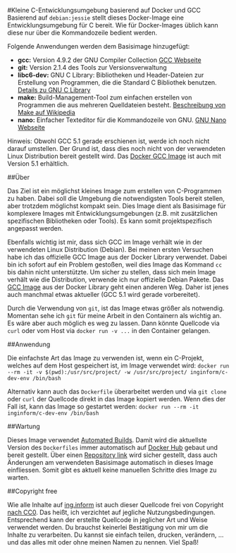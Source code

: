 #Kleine C-Entwicklungsumgebung basierend auf Docker und GCC
Basierend auf `debian:jessie` stellt dieses Docker-Image eine Entwicklungsumgebung für C bereit. Wie für Docker-Images üblich kann diese nur über die Kommandozeile bedient werden.

Folgende Anwendungen werden dem Basisimage hinzugefügt:

* **gcc:** Version 4.9.2 der GNU Compiler Collection [GCC Webseite](https://gcc.gnu.org)
* **git:** Version 2.1.4 des Tools zur Versionsverwaltung
* **libc6-dev:** GNU C Library: Bibliotheken und Header-Dateien zur Erstellung von Programmen, die die Standard C Bibliothek benutzen. [Details zu GNU C Library](http://de.wikipedia.org/wiki/GNU-C-Bibliothek)
* **make:** Build-Management-Tool zum einfachen erstellen von Programmen die aus mehreren Quelldateien besteht. [Beschreibung von Make auf Wikipedia](http://de.wikipedia.org/wiki/Make)
* **nano:** Einfacher Texteditor für die Kommandozeile von GNU. [GNU Nano Webseite](http://www.nano-editor.org)

Hinweis: Obwohl GCC 5.1 gerade erschienen ist, werde ich noch nicht darauf umstellen. Der Grund ist, dass dies noch nicht von der verwendeten Linux Distribution bereit gestellt wird. Das [Docker GCC Image](https://registry.hub.docker.com/_/gcc/) ist auch mit Version 5.1 erhältlich.

##Über

Das Ziel ist ein möglichst kleines Image zum erstellen von C-Programmen zu haben. Dabei soll die Umgebung die notwendigsten Tools bereit stellen, aber trotzdem möglichst kompakt sein. Dies Image dient als Basisimage für komplexere Images mit Entwicklungsumgebungen (z.B. mit zusätzlichen spezifischen Bibliotheken oder Tools). Es kann somit projektspezifisch angepasst werden.

Ebenfalls wichtig ist mir, dass sich GCC im Image verhält wie in der verwendeten Linux Distribution (Debian). Bei meinen ersten Versuchen habe ich das offizielle GCC Image aus der Docker Library verwendet. Dabei bin ich sofort auf ein Problem gestoßen, weil dies Image das Kommand `cc` bis dahin nicht unterstützte. Um sicher zu stellen, dass sich mein Image verhält wie die Distribution, verwende ich nur offizielle Debian Pakete. Das [GCC Image](https://registry.hub.docker.com/_/gcc/) aus der Docker Library geht einen anderen Weg. Daher ist jenes auch manchmal etwas aktueller (GCC 5.1 wird gerade vorbereitet).

Durch die Verwendung von `git`, ist das Image etwas größer als notwendig. Momentan sehe ich `git` für meine Arbeit in den Containern als wichtig an. Es wäre aber auch möglich es weg zu lassen. Dann könnte Quellcode via `curl` oder vom Host via `docker run -v ...` in den Container gelangen.

##Anwendung

Die einfachste Art das Image zu verwenden ist, wenn ein C-Projekt, welches auf dem Host gespeichert ist, im Image verwendet wird:
`docker run --rm -it -v $(pwd):/usr/src/project/ -w /usr/src/project/ inginform/c-dev-env /bin/bash`

Alternativ kann auch das `Dockerfile` überarbeitet werden und via `git clone` oder `curl` der Quellcode direkt in das Image kopiert werden. Wenn dies der Fall ist, kann das Image so gestartet werden:
`docker run --rm -it inginform/c-dev-env /bin/bash`

##Wartung

Dieses Image verwendet [Automated Builds](http://docs.docker.com/docker-hub/builds/). Damit wird die aktuellste Version des `Dockerfiles` immer automatisch auf [Docker Hub](https://registry.hub.docker.com/u/inginform/c-dev-env/) gebaut und bereit gestellt. Über einen [Repository link](http://docs.docker.com/docker-hub/builds/#repository-links) wird sicher gestellt, dass auch Änderungen am verwendeten Basisimage automatisch in dieses Image einfliessen. Somit gibt es aktuell keine manuellen Schritte dies Image zu warten.

##Copyright free

Wie alle Inhalte auf [ing.inform](http://www.inginform.de) ist auch dieser Quellcode frei von Copyright [nach CC0](LICENSE.md). Das heißt, ich verzichtet auf jegliche Nutzungsbedingungen. Entsprechend kann der erstellte Quellcode in jeglicher Art und Weise verwendet werden. Du brauchst keinerlei Bestätigung von mir um die Inhalte zu verarbeiten. Du kannst sie einfach teilen, drucken, verändern, ... und das alles mit oder ohne meinen Namen zu nennen. Viel Spaß!